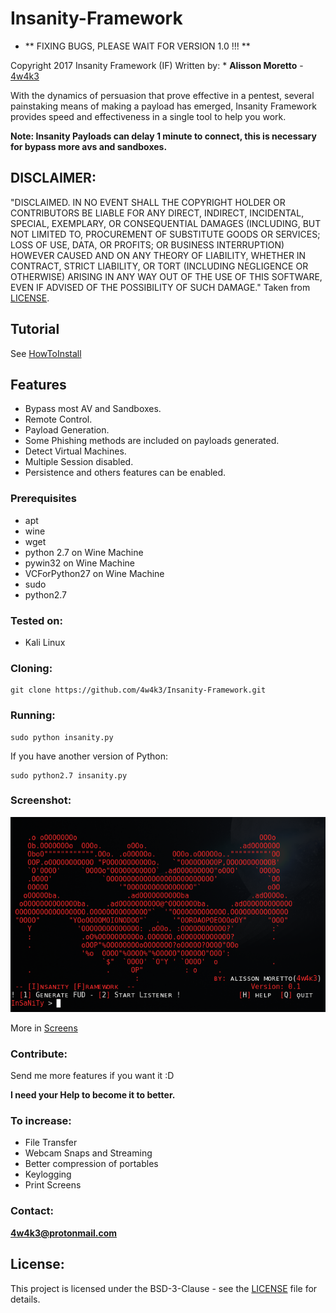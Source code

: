 # Insanity-Framework

* **  FIXING BUGS, PLEASE WAIT FOR VERSION 1.0 !!! **

Copyright 2017 Insanity Framework (IF)
Written by: * **Alisson Moretto** - [4w4k3](https://github.com/4w4k3)

With the dynamics of persuasion that prove effective in a pentest, several painstaking means of making a payload has emerged, Insanity Framework provides speed and effectiveness in a single tool to help you work.

**Note: Insanity Payloads can delay 1 minute to connect, this is necessary for bypass more avs and sandboxes.**

## DISCLAIMER: 

"DISCLAIMED. IN NO EVENT SHALL THE COPYRIGHT HOLDER OR CONTRIBUTORS BE LIABLE
FOR ANY DIRECT, INDIRECT, INCIDENTAL, SPECIAL, EXEMPLARY, OR CONSEQUENTIAL
DAMAGES (INCLUDING, BUT NOT LIMITED TO, PROCUREMENT OF SUBSTITUTE GOODS OR
SERVICES; LOSS OF USE, DATA, OR PROFITS; OR BUSINESS INTERRUPTION) HOWEVER
CAUSED AND ON ANY THEORY OF LIABILITY, WHETHER IN CONTRACT, STRICT LIABILITY,
OR TORT (INCLUDING NEGLIGENCE OR OTHERWISE) ARISING IN ANY WAY OUT OF THE USE
OF THIS SOFTWARE, EVEN IF ADVISED OF THE POSSIBILITY OF SUCH DAMAGE."
Taken from [LICENSE](LICENSE).

## Tutorial
See [HowToInstall](https://i.imgur.com/Lt4Kx02.mp4)

## Features 

- Bypass most AV and Sandboxes.
- Remote Control.
- Payload Generation.
- Some Phishing methods are included on payloads generated.
- Detect Virtual Machines.
- Multiple Session disabled.
- Persistence and others features can be enabled.

### Prerequisites

* apt
* wine
* wget
* python 2.7 on Wine Machine
* pywin32 on Wine Machine
* VCForPython27 on Wine Machine
* sudo
* python2.7

### Tested on:

* Kali Linux

### Cloning:
```
git clone https://github.com/4w4k3/Insanity-Framework.git
```

### Running:
```
sudo python insanity.py
```

If you have another version of Python:

```
sudo python2.7 insanity.py
```

### Screenshot:
![Shot](https://github.com/4w4k3/Insanity-Framework/blob/master/Screens/shot.png)

More in [Screens](Screens)

### Contribute:
Send me more features if you want it :D

**I need your Help to become it to better.**

### To increase:
- File Transfer
- Webcam Snaps and Streaming
- Better compression of portables
- Keylogging
- Print Screens

### Contact:
**4w4k3@protonmail.com**

## License:

This project is licensed under the BSD-3-Clause - see the [LICENSE](LICENSE) file for details.
